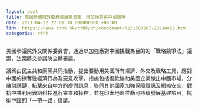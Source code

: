 ```yaml
---
layout: post
title: 美國參議院外委員會通過法案　增加撥款與中國競爭
date: 2021-04-22 22:01:30.000000000 +08:00
link: https://news.rthk.hk/rthk/ch/component/k2/1587207-20210422.htm
categories: rthk
---
```


美國參議院外交關係委員會，通過以加強應對中國挑戰為目的的「戰略競爭法」議案，法案將交參議院全體審議。

議案由民主共和兩黨共同推動，提出要動用美國所有經濟、外交及戰略工具，應對中國的掠奪性經濟行為及惡意攻擊，措施包括撥款協助美國企業撤出中國巿場，分散供應鏈，抗擊來自中方的虛假訊息，聯同其他國家加強保障資訊及網絡安全，對抗中共利用資訊科技進行審查和操控，並在印太地區推動可持續發展基建項目，抗衡中國的「一帶一路」倡議。
